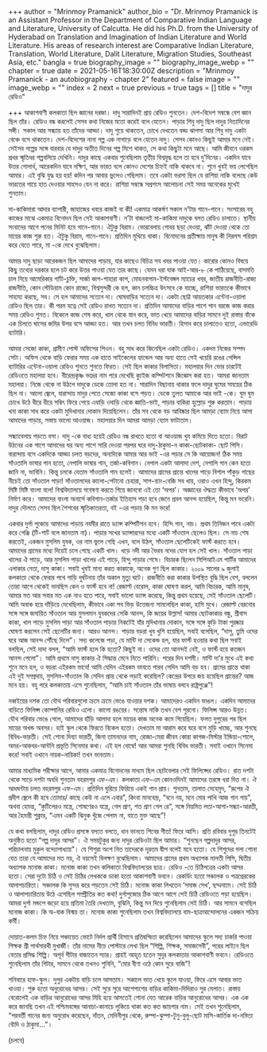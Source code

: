 +++
author = "Mrinmoy Pramanick"
author_bio = "Dr. Mrinmoy Pramanick is an Assistant Professor in the Department of Comparative Indian Language and Literature, University of Calcutta. He did his Ph.D. from the University of Hyderabad on Translation and Imagination of Indian Literature and World Literature.  His areas of research interest are Comparative Indian Literature, Translation, World Literature, Dalit Literature, Migration Studies, Southeast Asia, etc."
bangla = true
biography_image = ""
biography_image_webp = ""
chapter = true
date = 2021-05-16T18:30:00Z
description = "Mrinmoy Pramanick - an autobiography - chapter 2"
featured = false
image = ""
image_webp = ""
index = 2
next = true
previous = true
tags = []
title = "দাদুর রেডিও"

+++
আকাশবাণী কলকাতা ছিল জ্ঞানের দরজা। দাদু সারাদিনই প্রায় রেডিও শুনতেন। দেশ-বিদেশ সম্বন্ধে বেশ জ্ঞান ছিল তাঁর। রেডিও বন্ধ করলেই সেসব কথা নিজের মতো করেই বলে যেতেন। পাড়ার শিবু দাদু ছিল দাদুর নিত্যদিনের সঙ্গী। সকাল আর সন্ধ্যায় হত তাঁদের আড্ডা। দাদু শুয়ে থাকতেন, চোখে দেখতেন বড্ড ঝাপসা আর শিবু দাদু একটা বেঞ্চে বসে থাকতেন। দেশ-বিদেশের নানা গল্প এক নাগাড়ে বলে যেতেন দাদু। সেসব কোনও কিছুই আমার মনে নেই। সেইসব গল্পের সঙ্গে বারবার যে দাদুর অতীত দিনের গল্প মিশে থাকত, সে কথা কিছুটা মনে আছে। আমি জীবনে ওরকম প্রখর স্মৃতিধর গল্পবলিয়ে দেখিনি। দাদুর কাছে একবার শুনেছিলাম তৃতীয় বিশ্বযুদ্ধ হলে তা হবে দু’দিনের। একদিন যাবে উত্তর গোলার্ধ, আরেকদিন যাবে দক্ষিণ, আর ভারত বলে কোনও দেশের চিহ্নই নাকি থাকবে না। শুনে খুবই ভয় লেগেছিল আমার। এই বুঝি যুদ্ধ হয় হয়! কদিন পর আবার ভুলেও গেছিলাম। তবে একটা ভরসা ছিল যে রাশিয়া নাকি বলেছে কেউ ভারতের গায়ে হাত দেওয়ার সাহসও যেন না করে। রাশিয়া সম্বন্ধে সপ্রশংস আলোচনা সেই সময় অনেকের মুখেই শুনতাম।

মা-কাকিমারা আদার ব্যাপারী, জাহাজের খবরে কাজই বা কী! একমাত্র আকর্ষণ সকাল ন’টার গানে-গানে। সংসারের বহু কাজের মাঝে একমাত্র বিনোদন ছিল সেই আকাশবাণী। ন’টা বাজলেই মা-কাকিমা দাদুকে বলত রেডিও চালাতে। স্থানীয় সংবাদের আগে পনের মিনিট হবে গানে-গানে। ঐটুকু বিরাম। ভোরবেলায় গোবর ছড়া দেওয়া, ঝাঁট দেওয়া থেকে তো মায়ের কাজ শুরু হত। ঐটুকু বিরাম, গানে-গানে। প্রতিদিন মুখিয়ে থাকা। বিনোদনের প্রতীক্ষায় মানুষ কী নিরলস পরিশ্রম করে যেতে পারে, মা -কে দেখে বুঝেছিলাম।

আমার দাদু ছাড়া আরেকজন ছিল আমাদের পাড়ায়, যার কাছেও বিচিত্র সব খবর পাওয়া যেত। কারোর কোনও বিষয়ে কিছু তথ্যের দরকার হলে চট করে উত্তর পাওয়া যেত তার কাছে। যেমন ধরা যাক আই-আর-৮ কে পাঠিয়েছে, বাসমতি চাল নিয়ে আমেরিকার গ্যাঁট-চুক্তি, সার্জা কাপ-শাহারা কাপ, মোহনবাগান-ইস্টবেঙ্গল ম্যাচের খবর, জাতীয় রাজনীতি-রাজ্য রাজনীতি, কোন স্টেডিয়াম কোন রাজ্যে, বিশ্বসুন্দরী কে হল, কান চলচ্চিত্র উৎসবে কে যাচ্ছে, রাশিয়া ভারতকে কীভাবে সাহায্য করছে, সব। সে হল আমাদের সত্যেন দা। ঘোষবাড়ির সত্যেন দা। একটা ছোট্ট আয়তকার এন্টেনা-ওয়ালা রেডিও ছিল তার। কী পরম যত্নে সেই রেডিও রাখত সত্যেন দা। প্রতিদিন আমাদের বাড়ির পাশে পান বরজে কাজ করার সময় রেডিও শুনত। বিকেলে কাজ শেষ করে, খাল থেকে স্নান করে, ভাত খেয়ে আমাদের বাড়ির সামনে দুই রাস্তার বাঁকে এক চিলতে ঘাসের জমির উপর বসে আড্ডা হত। আর তখন চলত বিবিধ ভারতী। হিসাব করে চালাতেও হতো, এভারেডি ব্যাটারি।

আমার সেজো কাকা, গ্রামীণ পোস্ট অফিসের পিওন। বহু সাধ করে কিনেছিল একটা রেডিও। একদম নিজের সম্পদ সেটা। অফিস থেকে বাড়ি ফেরার সময় এক হাতে সাইকেলের হ্যান্ডেল আর অন্য হাতে সেই খয়েরি রঙের পেন্সিল ব্যাটারির এন্টেনা-ওয়ালা রেডিও শুনতে শুনতে ফিরত। সেই ছিল কাকার বিলাসিতা। মহালয়ার দিন ভোর চারটেই রেডিওতে মহালয়া হবে। বীরেন্দ্রকৃষ্ণ ভদ্রের নাম পরে দেখেছি ক্যুইজ কম্পিটশনে জিজ্ঞেস করা হত। আমরা জানতাম মহালয়া। নিজে থেকে না উঠলে দাদুকে ডেকে তোলা হত না। সারাদিন বিছানায় থাকার ফলে দাদুর ঘুমের সময়ের ঠিক ছিল না। আলো জ্বেলে, বারান্দায় মাদুর পেতে সেজো কাকা বসে পড়ত। ডেকে তুলত আমাকে আর ভাই -কে। ঘুম ঘুম চোখে উঠে ধীরে ধীরে সম্বিৎ ফিরে পেয়ে এবাড়ি ওবাড়ি থেকে জ্ঞাতি-ভাই, পাড়ার বাকিরা হুল্লোড় শুরু করতাম। পাড়ায় খনা কাকা সাধ করে একটা মুদিখানার দোকান দিয়েছিলেন। তাঁর সব থেকে বড় আবিষ্কার ছিল আমড়া ব্যোম নিয়ে আসা আমাদের পাড়ায়, সস্তায় ভালো আওয়াজ। মহালয়ার দিন আমরা আমড়া ব্যোম ফাটাতাম।

সন্ধ্যাবেলায় পড়তে বসা। দাদু -কে বাধ্য হয়েই রেডিও বন্ধ রাখতে হতো বা আওয়াজ খুব কমিয়ে দিতে হতো। বিরাট উঠনের এক পাশে আমাদের ঘর অন্য পাশে সারি দেওয়া পরপর ঘরে দাদু-ঠাকুমা-ন কাকা-ছোটকাকা- ছোট পিসি। বারান্দায় বসে একদিকে আড্ডা চলত বড়দের, অন্যদিকে আমার আর ভাই -এর পড়ার সে কি আয়োজন! ঠিক সময় সাঁওতালি ভাষার গান হতো, নেপালি ভাষার গান, তর্জা-কবিগান। নেপাল একটা আলাদা দেশ, নেপালি গান কেন হতো জানি না, ভাবিনি। কিন্তু চমকে যেতাম সাঁওতালি গান হলেই। আমাদের গ্রামের প্রান্তে খালের পাড়ে বিশাল পাঁকুড় গাছের নীচেই তো সাঁওতাল পাড়া! সাঁওতালদের কালো-পেটানো চেহারা, সাপ-ব্যাং-বেজি সব খায়, ওরাও এখন হিন্দু, কিরকম মিষ্টি মিষ্টি বাংলা বলে! বিশ্ববিদ্যালয়ে গবেষণা করতে গিয়ে জানবো এই তো ‘অপর’। অজ্ঞানের ঔদ্ধত্য কীভাবে ‘অপর’ নির্মাণ করে। আমাদের বাংলা অনার্সে কবিগান-তর্জার ইতিহাস পড়া হবে জেনে প্রবল আনন্দ হয়েছিল, কিন্তু মন ভরেনি। দাদুর দৌলতে সেসব ছিল শৈশবের স্মৃতিকাতরতা, বই -এর পড়ায় কি মন ভরে!

একবার দুর্গা পুজোয় আমাদের পাড়ায় নবমীর রাতে ড্যান্স কম্পিটিশন হবে। হিন্দি গান, নাচ। প্রথম তিনিজন পাবে একটা করে গেঞ্জি (টি-শার্ট বলে জানতাম না)। পাড়ার সখের ড্যান্সারদের মধ্যে একটি সাঁওতাল ছেলেও ছিল। সে নাচ শেষ করতেই, একজন মুসলিম যুবক, ওর নাম ভুলে গেছি এখন, বলে উঠল, সাঁওতাল ছেলেটিকেই ফার্স্ট করতে হবে। আমাদের গ্রামের মধ্যে দিয়েই চলে গেছে একটি খাল। খড়ে নদী আর ভৈরব নদের যোগ হল সেই খাল। সাঁওতাল পাড়া খালের ঐ পাড়ে, আর মুসলিম পাড়া খালের এই পাড়ে, হিন্দু পাড়ার শেষে। বিচারক ছিলেন সিপিআইএম পার্টির আমাদের এলাকার নেতা, দাসু কাকা। সবাই খুবই মান্য করত কাকাকে, অনেক গুণ ছিল কাকার। ২০০৯ সালের ৯ জুলাই কলকাতা থেকে ফেরার পথে গাড়ি দুর্ঘটনায় তাঁর অকাল মৃত্যু ঘটে। রাজনীতি করা কাকার উপস্থিত বুদ্ধি ছিল বেশ, বললেন তোরা আগে থেকেই ভাবছিস কেন ও ফার্স্ট হবে না! রেজাল্ট বেরোল, কাকা ঘোষণা করল, আমি বিচারক, আমি মানুষ, আমার মত আর সবার মত এক নাও হতে পারে, সবাই ভালো ড্যান্স করেছে, কিন্তু প্রথম হয়েছে, সেই সাঁওতাল ছেলেটি। আমি অবাক হয়ে দাঁড়িয়ে দেখেছিলাম, কীভাবে একা সব ভিড় উত্তেজনা সামলেছিল কাকা, হাসি মুখে। রেজাল্ট বেরনোর সঙ্গে সঙ্গে জমায়িত সাঁওতাল আর মুসলমান যুবকদের সেকি আনন্দ, কি জয়ের উল্লাস! আমার ছোটকাকার বন্ধু, শ্রীবাস কাকা, খাল পাড়ে মুসলিম পাড়া আর সাঁওতাল পাড়ার নিকটেই যাঁর মুদিখানার দোকান, সঙ্গে সঙ্গে কুড়ি টাকা পুরষ্কার ঘোষণা করলেন সেই ছেলেটির জন্য। আরও আনন্দ। পাড়ার বড়রা খুব খুশি হয়েছিল, সবাই বলেছিল, “দাসু, তুমি ওদের ঘরে আজ আনন্দ পৌঁছে দিলে”। সদ্য কলেজে পড়া, যে মান্টি দা সেকেন্ড হল, যার ফার্স্ট হওয়ার কথা ছিল সবাই বলছিল, সেই দাদা বলল, “আমি ফার্স্ট হলে কি হতো? কিছুই না। ওদের তো আনন্দই নেই, ও ফার্স্ট হয়ে কতজন আনন্দ পেলো”। আমি প্রথমে দাসু কাকার ঐ সিদ্ধান্ত মেনে নিতে পারিনি। পরের দিন দশমী। মান্টি দা’র মুখে এই কথা শুনে মনে হল, ও বড়রা এইরকম ভাবে! আমি যেদিন এইরকম ভাবতে পারব সেদিন আমি বড় হব। গ্রামের প্রান্তে থাকা এই দুই সম্প্রদায়, মুসলিম-সাঁওতাল কি সেদিন প্রান্ত থেকে লড়াই করেছিল? কেন্দ্রের উপরে জয় হয়েছিল প্রান্তের? আজ মনে হয়। বহু পরে কলকাতায় এসে শুনেছিলাম, “আমি চাই সাঁওতাল তাঁর ভাষায় বলবে রাষ্ট্রপুঞ্জে”!

নব্বইয়ের দশক তো যৌথ পরিবারগুলো ক্রমে ক্রমে ভেঙে যাওয়ার দশক। আমাদেরও একদিন ভাঙল। একদিন আমাদের বাড়িতে ফিলিপ্স কোম্পানির রেডিও এলো। কালো রঙয়ের। সন্তোষ নাকি তখন বেশ পুরনো। ফিলিপ্স আরও উন্নত। যৌথ পরিবার ভেঙে গেলে, আমাদের হাঁড়ি আলাদা হলে মায়ের কাজ অনেক কমে গিয়েছিল। ফলত দুপুরের পর ছিল মায়ের অখন্ড অবসর। হাই স্কুল থেকে ফিরতে বিকেল হতো। দেখতাম মা আরাম করে ঘরে বসে মুড়ি খাচ্ছে, আর শুনছে বিবিধ-ভারতী। সেই শোনা দিব্যা ভারতী, জিনা তামনদের নাম, রোজা-মেরা জীবন কোরা কাগজ-মিস্টার ইন্ডিয়া-শোলে, অমর-আকবর-আন্টনি প্রভৃতি সিনেমার কথা। এই হল বোম্বে! আর আমরা শুনছি বিবিধ ভারতী। সবাই ওখানে সিনেমা করে! সবাই ওখানে নায়ক-নায়িকা! তখন ভাবতাম।

আমার মাধ্যমিক পরীক্ষার আগে, আমার একমাত্র বিনোদনের মাধ্যম ছিল ছোটবেলার সেই ফিলিপ্সের রেডিও। রাত দশটা থেকে সাড়ে দশটা অবধি শুনতাম বহরমপুর এফ-এম। কলকাতা এফ-এম কোনওদিনই আমাদের তরঙ্গে ধরা দিত না। ঐ আধঘন্টায় চলত বহরমপুর এফ-এম। প্রতিদিন ঘুরিয়ে ফিরিয়ে একই গান প্রায়। শুনতাম, তালাত মেহেমুদ, “রূপের ঐ প্রদীপ জ্বেলে কী হবে তোমার/ কাছে কেউ না এলে এবার”, কিংবা মানবেন্দ্র, “বনে নয়, মনে মোর পাখি আজ গান গায়”, অথবা হেমন্ত, “কুটিলেরও মন্ত্রে, শোষণেরও যন্ত্রে, গেল প্রাণ, শত প্রাণ গেল রে”, সঙ্গে নিয়মিত লতা-আশা-সন্ধ্যা-আরতী, আর হৈমন্তী শুক্লার, “এমন একটি ঝিনুক খুঁজে পেলাম না, যাতে মুক্ত আছে”!

যে কথা বলছিলাম, দাদুর রেডিও প্রসঙ্গে বলতে বলতে, ধান ভানতে শিবের গীত! ফিরে আসি। প্রতি রবিবার দুপুর তিনটেই অনুষ্ঠিত হতো “গল্প দাদুর আসর”। ঐ সময়টুকুর জন্য দাদুর রেডিওটা ছিল আমার। “শুনছেন গল্পদাদুর আসর, পরিচালনায় মুকুল বন্দ্যোপাধ্যায়”। যে শিশুরা অংশ নিত তাদেরকে দূরতম দ্বীপ বলেই মনে হতো। যে শিশুদের গলা শোনা যেত তারা যে আমাদের মত নয়, ঐ বয়সেই বিলক্ষণ বুঝেছিলাম। আমাদের গ্রামের প্রথম অধ্যাপক মালতী পিসি, দ্বিতীয় অধ্যাপক মনোজ কাকা। মনোজ কাকা তখন কলিকাতা বিশ্ববিদ্যালয়ের ছাত্র। রেডিও -তে চিঠিপত্রের একটা আসর হতো। সেরা দুটো চিঠি ও সেই চিঠির লেখককে ডাকা হতো আকাশবাণী ভবনে। রেকর্ডিং হতো সঞ্চালক ও পত্রপ্রেরকের আলাপচারিতা। সঞ্চালক কি সুন্দর করে পড়তেন সেই চিঠি। মনোজ কাকা লিখতেন ‘সমাজ সেখ’, ছদ্মনামে। সেই চিঠি ও আলাপচারিতায় উঠে এসেছিল সম্প্রীতির কত কথা! দুর্গাপুজোর ঠিক আগে আগে সেই চিঠি রেডিওতে পড়া হয়েছিল। আমরা দুর্গা মন্ডপে জড়ো হয়ে প্রতিমা তৈরি দেখতাম, বুঝিনি, কিন্তু মন দিয়ে শুনেছিলাম সেই চিঠি। আর সামনে বসেছিল মনোজ কাকা। কি অ-বাক বিস্ময় তা। মনোজ কাকা শুনেছিলাম তখন বিশ্ববিদ্যালয়ে বাম-ছাত্রআন্দোলনের একজন সক্রিয় কর্মী।

দোয়াত-কলম চিহ্ন নিয়ে পঞ্চায়েত ভোটে নির্দল প্রার্থী হিসাবে প্রতিদ্বন্দ্বিতা করেছিলেন আমাদের স্কুলে সদ্য চাকরি পাওয়া শিক্ষক শ্রী পার্থসারথী মুখার্জী। তাঁর নামের নীচে পোস্টারে লেখা ছিল “শিল্পি, শিক্ষক, সমাজসেবী”, পরের লাইনে ছিল বেতার প্রসিদ্ধ শিল্পি। অপূর্ব গীটার বাজাতেন স্যার। প্রায়ই আহূত হতেন সুদূর কলকাতার আকাশবাণী ভবনে। রেডিওতে শুনেছিলাম তাঁর গিটার, সামনে থেকে তখনও শুনিনি, “মোর বীণা ওঠে কোন সুরে বাজি”!

শনিবারে হাফ-স্কুল। দুপুর একটায় বাড়ি চলে আসতাম। সকালে ভাত খেয়ে স্কুলে যাওয়া, ফিরে এসে আবার ভাত খাওয়া। শুরু হতো অনুরোধের আসর। সেই সুরে সুরে আশেপাশের বাড়ির কাকিমা-দিদিরাও সুর মেলাত। রাস্তায় বেরোলেই এক বাড়ির আনুরোধের আসর মিহি হয়ে আসতেই শোনা যেত আরেক বাড়ির আনুরোধের আসর। এক এক করে জানছি তখন এই পশ্চিমবঙ্গের আনাচা-কানাচে লুকিয়ে থাকা কত কত জায়গার নাম। সেই তখন শুনেছিলাম, “পরবর্তী গানের জন্য অনুরোধ করেছেন, দাঁতন, মেদিনীপুর থেকে, রুম্পা-ঝুম্পা-টুনু-বুলু-ছোট মাসি-কার্তিক দা-নমিতা বৌদি ও ঠাকুমা...”।

(চলবে)